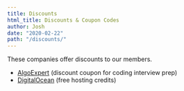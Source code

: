 ```yaml
---
title: Discounts
html_title: Discounts & Coupon Codes
author: Josh
date: "2020-02-22"
path: "/discounts/"
---
```


These companies offer discounts to our members.

- [AlgoExpert](/discount/algoexpert/) (discount coupon for coding interview prep)
- [DigitalOcean](/discount/digital-ocean/) (free hosting credits)
